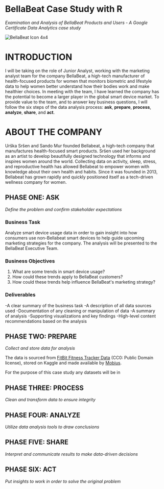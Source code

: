 # BellaBeat Case Study with R
*Examination and Analysis of BellaBeat Products and Users - A Google Certificate Data Analytics case study* 

![BellaBeat Icon 4x4](https://github.com/karanewell/BellaBeatCaseStudy/assets/141681843/32a0b72c-8429-4017-b790-e98929c9d9c1)
# INTRODUCTION
I will be taking on the role of Junior Analyst, working with the marketing analyst team for the company BellaBeat, a high-tech manufacturer of health-focused products for women that monitors biometric and lifestyle data to help women better understand how their bodies work and make healthier choices. In meeting with the team, I have learned the company has the potential to become a larger player in the global smart device market. To provide value to the team, and to answer key business questions, I will follow the six steps of the data analysis process: **ask**, **prepare**, **process**, **analyze**, **share**, and **act**.
# ABOUT THE COMPANY
Urška Sršen and Sando Mur founded Bellabeat, a high-tech company that manufactures health-focused smart products. Sršen used her background as an artist to develop beautifully designed technology that informs and inspires women around the world. Collecting data on activity, sleep, stress, and reproductive health has allowed Bellabeat to empower women with knowledge about their own health and habits. Since it was founded in 2013, Bellabeat has grown rapidly and quickly positioned itself as a tech-driven wellness company for women.
## PHASE ONE: ASK
*Define the problem and confirm stakeholder expectations*
### Business Task
Analyze smart device usage data in order to gain insight into how consumers use non-Bellabeat smart devices to help guide upcoming marketing strategies for the company. The analysis will be presented to the BellaBeat Executive Team. 
### Business Objectives
1. What are some trends in smart device usage? 
2. How could these trends apply to BellaBeat customers? 
3. How could these trends help influence BellaBeat's marketing strategy?
### Deliverables
-A clear summary of the business task
-A description of all data sources used
-Documentation of any cleaning or manipulation of data
-A summary of analysis
-Supporting visualizations and key findings
-High-level content recommendations based on the analysis
   
## PHASE TWO: PREPARE
*Collect and store data for analysis* 

The data is sourced from [FitBit Fitness Tracker Data](https://www.kaggle.com/datasets/arashnic/fitbit) (CC0: Public Domain license), stored on Kaggle and made available by [Mobius](https://www.kaggle.com/arashnic).

For the purpose of this case study any datasets will be in 
## PHASE THREE: PROCESS
*Clean and transform data to ensure integrity*
## PHASE FOUR: ANALYZE
*Utilize data analysis tools to draw conclusions*
## PHASE FIVE: SHARE
*Interpret and communicate results to make data-driven decisions*
## PHASE SIX: ACT
*Put insights to work in order to solve the original problem*
